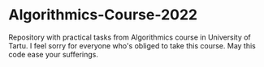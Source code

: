 # Algorithmics-Course-2022
Repository with practical tasks from Algorithmics course in University of Tartu. I feel sorry for everyone who's obliged to take this course. May this code ease your sufferings.